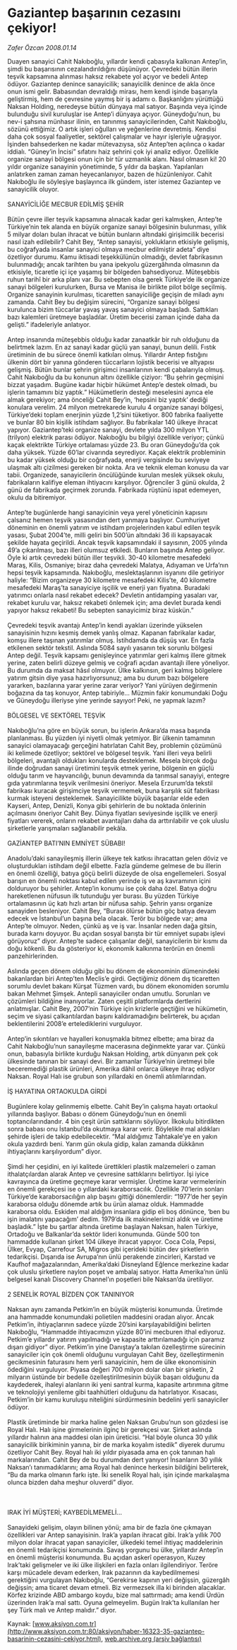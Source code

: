 # Gaziantep başarının cezasını çekiyor!

*Zafer Özcan 2008.01.14*

<font class="agenda2NewsSpot">
 Duayen sanayici Cahit Nakıboğlu, yıllardır kendi çabasıyla kalkınan Antep’in, şimdi bu başarısının cezalandırıldığını düşünüyor. Çevredeki bütün illerin teşvik kapsamına alınması haksız rekabete yol açıyor ve bedeli Antep ödüyor.
</font>
<font class="newsDetail">
 Gaziantep denince sanayicilik; sanayicilik denince de akla önce onun ismi gelir. Babasından devraldığı mirası, hem kendi işinde başarıyla geliştirmiş, hem de çevresine yaymış bir iş adamı o. Başkanlığını yürüttüğü Naksan Holding, neredeyse bütün dünyaya mal satıyor. Başında veya içinde bulunduğu sivil kuruluşlar ise Antep’i dünyaya açıyor.  Güneydoğu’nun, bu nev-i şahsına münhasır ilinin, en tanınmış sanayicilerinden, Cahit Nakıboğlu, sözünü ettiğimiz. O artık işleri oğulları ve yeğenlerine devretmiş. Kendisi daha çok sosyal faaliyetler, sektörel çalışmalar ve hayır işleriyle uğraşıyor. İşinden bahsederken ne kadar mütevazıysa, söz Antep’ten açılınca o kadar iddialı. “Güney’in İncisi” sıfatını haiz şehrini çok iyi analiz ediyor. Özellikle organize sanayi bölgesi onun için bir tür uzmanlık alanı. Nasıl olmasın ki! 20 yıldır organize sanayinin yönetiminde, 5 yıldır da başkan. Yapılanları anlatırken zaman zaman heyecanlanıyor, bazen de hüzünleniyor. Cahit Nakıboğlu ile söyleşiye başlayınca ilk gündem, ister istemez Gaziantep ve sanayicilik oluyor.
 <br/>
 <br/>
 SANAYİCİLİĞE MECBUR EDİLMİŞ ŞEHİR
 <br/>
 <br/>
 Bütün çevre iller teşvik kapsamına alınacak kadar geri kalmışken, Antep’te Türkiye’nin tek alanda en büyük organize sanayi bölgesinin bulunması, yıllık 5 milyar doları bulan ihracat ve bütün bunların altındaki girişimcilik becerisi nasıl izah edilebilir? Cahit Bey, “Antep sanayisi, yoklukların etkisiyle gelişmiş, bu coğrafyada insanlar sanayici olmaya mecbur edilmiştir adeta” diye özetliyor durumu. Kamu iktisadi teşekkülünün olmadığı, devlet fabrikasının bulunmadığı; ancak tarihten bu yana ipekyolu güzergâhında olmasının da etkisiyle, ticaretle içi içe yaşamış bir bölgeden bahsediyoruz. Müteşebbis ruhun tarihî bir arka planı var. Bu sebepten olsa gerek Türkiye’de ilk organize sanayi bölgeleri kurulurken, Bursa ve Manisa ile birlikte pilot bölge seçilmiş. Organize sanayinin kurulması, ticaretten sanayiciliğe geçişin de miladı aynı zamanda. Cahit Bey bu değişim sürecini, “Organize sanayi bölgesi kurulunca bizim tüccarlar yavaş yavaş sanayici olmaya başladı. Sattıkları bazı kalemleri üretmeye başladılar. Üretim becerisi zaman içinde daha da gelişti.” ifadeleriyle anlatıyor.
 <br/>
 <br/>
 Antep insanında müteşebbis olduğu kadar zanaatkâr bir ruh olduğunu da belirtmek lazım. En az sanayi kadar güçlü yan sanayi, bunun delili. Fıstık üretiminin de bu sürece önemli katkıları olmuş. Yıllardır Antep fıstığını ülkenin dört bir yanına gönderen tüccarların lojistik becerisi ve altyapısı gelişmiş. Bütün bunlar şehrin girişimci insanlarının kendi çabalarıyla olmuş. Cahit Nakıboğlu da bu konunun altını özellikle çiziyor: “Bu şehrin geçmişini bizzat yaşadım. Bugüne kadar hiçbir hükümet Antep’e destek olmadı, bu işlerin tamamını biz yaptık.” Hükümetlerin desteği meselesini ayrıca ele almak gerekiyor; ama önceliği Cahit Bey’in, ‘hepsini biz yaptık’ dediği konulara verelim. 24 milyon metrekarede kurulu 4 organize sanayi bölgesi, Türkiye’deki toplam enerjinin yüzde 1,2’sini tüketiyor. 800 fabrika faaliyette ve bunlar 80 bin kişilik istihdam sağlıyor. Bu fabrikalar 140 ülkeye ihracat yapıyor. Gaziantep’teki organize sanayi, devlete yılda 300 milyon YTL (trilyon) elektrik parası ödüyor. Nakıboğlu bu bilgiyi özellikle veriyor; çünkü kaçak elektrikte Türkiye ortalaması yüzde 23. Bu oran Güneydoğu’da çok daha yüksek. Yüzde 60’lar civarında seyrediyor. Kaçak elektrik probleminin bu kadar yüksek olduğu bir coğrafyada, enerji vergisinde bu seviyeye ulaşmak altı çizilmesi gereken bir nokta. Ara ve teknik eleman konusu da var tabii. Organizede, sanayicilerin öncülüğünde kurulan meslek yüksek okulu, fabrikaların kalifiye eleman ihtiyacını karşılıyor. Öğrenciler 3 günü okulda, 2 günü de fabrikada geçirmek zorunda. Fabrikada rüştünü ispat edemeyen, okulu da bitiremiyor.
 <br/>
 <br/>
 Antep’te bugünlerde hangi sanayicinin veya yerel yöneticinin kapısını çalsanız hemen teşvik yasasından dert yanmaya başlıyor. Cumhuriyet döneminin en önemli yatırım ve istihdam projelerinden kabul edilen teşvik yasası, Şubat 2004’te, milli geliri bin 500’ün altındaki 36 ili kapsayacak şekilde hayata geçirildi. Ancak teşvik kapsamındaki il sayısının, 2005 yılında 49’a çıkarılması, bazı illeri olumsuz etkiledi. Bunların başında Antep geliyor. Öyle ki artık çevredeki bütün iller teşvikli. 30-40 kilometre mesafedeki Maraş, Kilis, Osmaniye; biraz daha çevredeki Malatya, Adıyaman ve Urfa’nın hepsi teşvik kapsamında. Nakıboğlu, meslektaşlarının isyanını dile getiriyor haliyle: “Bizim organizeye 30 kilometre mesafedeki Kilis’te, 40 kilometre mesafedeki Maraş’ta sanayiciye işçilik ve enerji yarı fiyatına. Buradaki yatırımcı onlarla nasıl rekabet edecek? Devletin antidamping yasaları var, rekabet kurulu var, haksız rekabeti önlemek için; ama devlet burada kendi yapıyor haksız rekabeti! Bu sebepten sanayicimiz biraz küskün.”
 <br/>
 <br/>
 Çevredeki teşvik avantajı Antep’in kendi ayakları üzerinde yükselen sanayisinin hızını kesmiş demek yanlış olmaz. Kapanan fabrikalar kadar, komşu illere taşınan yatırımlar olmuş. İstihdamda da düşüş var. En fazla etkilenen sektör tekstil. Aslında 5084 sayılı yasanın tek sorunlu bölgesi Antep değil. Teşvik kapsamı genişleyince yatırımlar geri kalmış illere gitmek yerine, zaten belirli düzeye gelmiş ve coğrafi açıdan avantajlı illere yöneliyor. Bu durumda da maksat hâsıl olmuyor. Ülke kalkınsın, geri kalmış bölgelere yatırım gitsin diye yasa hazırlıyorsunuz; ama bu durum bazı bölgelere yararken, bazılarına yarar yerine zarar veriyor? Yani yürüyen değirmenin boğazına da taş konuyor, Antep tabiriyle… Müzmin fakir konumundaki Doğu ve Güneydoğu illeriyse yine yerinde sayıyor! Peki, ne yapmak lazım?
 <br/>
 <br/>
 BÖLGESEL VE SEKTÖREL TEŞVİK
 <br/>
 <br/>
 Nakıboğlu’na göre en büyük sorun, bu işlerin Ankara’da masa başında planlanması. Bu yüzden iyi niyetli olmak yetmiyor. Bir ülkenin tamamının sanayici olamayacağı gerçeğini hatırlatan Cahit Bey, problemin çözümünü iki kelimede özetliyor; sektörel ve bölgesel teşvik. Yani illeri veya belirli bölgeleri, avantajlı oldukları konularda desteklemek. Mesela birçok doğu ilinde doğrudan sanayi üretimini teşvik etmek yerine, bölgenin en güçlü olduğu tarım ve hayvancılığı, bunun devamında da tarımsal sanayiyi, entegre gıda yatırımlarına teşvik verilmesini öneriyor. Mesela Erzurum’da tekstil fabrikası kuracak girişimciye teşvik vermemek, buna karşılık süt fabrikası kurmak isteyeni desteklemek. Sanayicilikte büyük başarılar elde eden Kayseri, Antep, Denizli, Konya gibi şehirlerin de bu noktada önlerinin açılmasını öneriyor Cahit Bey. Dünya fiyatları seviyesinde işçilik ve enerji fiyatları vererek, onların rekabet avantajları daha da arttırılabilir ve çok uluslu şirketlerle yarışmaları sağlanabilir pekâla.
 <br/>
 <br/>
 GAZİANTEP BATI’NIN EMNİYET SÜBABI!
 <br/>
 <br/>
 Anadolu’daki sanayileşmiş illerin ülkeye tek katkısı ihracattan gelen döviz ve oluşturdukları istihdam değil elbette. Fazla gündeme gelmese de bu illerin en önemli özelliği, batıya göçü belirli düzeyde de olsa engellemeleri. Sosyal barışın en önemli noktası kabul edilen yerinde iş ve aş kavramının içini dolduruyor bu şehirler. Antep’in konumu ise çok daha özel. Batıya doğru hareketlenen nüfusun ilk tutunduğu yer burası. Bu yüzden Türkiye ortalamasının üç katı hızlı artan bir nüfusa sahip. Şehrin yarısı organize sanayiden  besleniyor. Cahit Bey, “Burası ölürse bütün göç batıya devam edecek ve İstanbul’un başına bela olacak. Terör bu bölgede var; ama Antep’te olmuyor. Neden, çünkü aş ve iş var. İnsanlar neden dağa gitsin, burada karnı doyuyor. Bu açıdan sosyal barışta bir tür emniyet supabı işlevi görüyoruz” diyor. Antep’te sadece çalışanlar değil, sanayicilerin bir kısmı da doğu kökenli. Bu da gösteriyor ki, ekonomik kalkınma terörün en önemli panzehirlerinden.
 <br/>
 <br/>
 Aslında geçen dönem olduğu gibi bu dönem de ekonominin dümenindeki bakanlardan biri Antep’ten Meclis’e girdi. Geçtiğimiz dönem dış ticaretten sorumlu devlet bakanı Kürşat Tüzmen vardı, bu dönem ekonomiden sorumlu bakan Mehmet Şimşek. Antepli sanayiciler ondan umutlu. Sorunları ve çözümleri bildiğine inanıyorlar. Zaten çeşitli platformlarda dertlerini anlatmışlar. Cahit Bey, 2007’nin Türkiye için krizlerle geçtiğini ve hükümetin, seçim ve siyasi çalkantılardan başını kaldıramadığını belirterek, bu açıdan beklentilerini 2008’e ertelediklerini vurguluyor.
 <br/>
 <br/>
 Antep’in sıkıntıları ve hayalleri konuşmakla bitmez elbette; ama biraz da Cahit Nakıboğlu’nun sanayileşme macerasına değinmekte yarar var. Çünkü onun, babasıyla birlikte kurduğu Naksan Holding, artık dünyanın pek çok ülkesinde tanınan bir sanayi devi. Bir zamanlar Türkiye’nin üretmeyi bile beceremediği plastik ürünleri, Amerika dâhil onlarca ülkeye ihraç ediyor Naksan. Royal Halı ise grubun son yıllardaki en önemli atılımlarından.
 <br/>
 <br/>
 İŞ HAYATINA ORTAOKULDA GİRDİ
 <br/>
 <br/>
 Bugünlere kolay gelinmemiş elbette. Cahit Bey’in çalışma hayatı ortaokul yıllarında başlıyor. Babası o dönem Güneydoğu’nun en önemli toptancılarındandır. 4 bin çeşit ürün sattıklarını söylüyor. İlkokulu bitirdikten sonra babası onu İstanbul’da okutmaya karar verir. Böylelikle mal aldıkları şehirde işleri de takip edebilecektir. “Mal aldığımız Tahtakale’ye en yakın okula yazdırdı beni. Yarım gün okula gidip, kalan zamanda dükkânın ihtiyaçlarını karşılıyordum” diyor.
 <br/>
 <br/>
 Şimdi her çeşidini, en iyi kalitede ürettikleri plastik malzemeleri o zaman ithalatçılardan alarak Antep ve çevresine sattıklarını belirtiyor. İşi iyice kavrayınca da üretime geçmeye karar vermişler. Üretime karar vermelerinin en önemli gerekçesi ise o yıllardaki karaborsacılık. Özellikle 70’lerin sonları Türkiye’de karaborsacılığın alıp başını gittiği dönemlerdir: “1977’de her şeyin karaborsa olduğu dönemde artık bu ürün alamaz olduk. Hammadde karaborsa oldu. Eskiden mal aldığım insanlara gidip eli boş dönünce, ‘ben bu işin imalatını yapacağım’ dedim. 1979’da ilk makinelerimizi aldık ve üretime başladık.” İşte bu şartlar altında üretime başlayan Naksan, halen Türkiye, Ortadoğu ve Balkanlar’da sektör lideri konumunda. Günde 500 ton hammadde kullanan şirket 104 ülkeye ihracat yapıyor. Coca Cola, Pepsi, Ülker, Evyap, Carrefour SA, Migros gibi içerideki bütün dev şirketlerin tedarikçisi. Dışarıda ise Avrupa’nın ünlü perakende zincirleri, Karstad ve Kaufhof mağazalarından, Amerika’daki Disneyland Eğlence merkezine kadar çok uluslu şirketlere naylon poşet ve ambalaj satıyor. Hatta Amerika’nın ünlü belgesel kanalı Discovery Channel’ın poşetleri bile Naksan’da üretiliyor.
 <br/>
 <br/>
 2 SENELİK ROYAL BİZDEN ÇOK TANINIYOR
 <br/>
 <br/>
 Naksan aynı zamanda Petkim’in en büyük müşterisi konumunda. Üretimde ana hammadde konumundaki polietilen maddesini oradan alıyor. Ancak Petkim’in, ihtiyaçlarının sadece yüzde 20’sini karşılayabildiğini belirten Nakıboğlu, “Hammadde ihtiyacımızın yüzde 80’ini mecburen ithal ediyoruz. Petkim’e yıllardır yatırım yapılmadığı ve kapasite arttırılamadığı için paramız dışarı gidiyor” diyor. Petkim’in yine Danıştay’a takılan özelleştirme sürecinin sanayiciler için çok önemli olduğunu vurgulayan Cahit Bey, özelleştirmenin gecikmesinin faturasını hem yerli sanayicinin, hem de ülke ekonomisinin ödediğini vurguluyor. Piyasa değeri 700 milyon dolar olan bir şirketin, 2 milyarın üstünde bir bedelle özelleştirilmesinin büyük başarı olduğunu da kaydederek, ihaleyi alanların iki yeni santral kurma, kapasite artırımına gitme ve teknolojiyi yenileme gibi taahhütleri olduğunu da hatırlatıyor. Kısacası, Petkim’in bir kamu kuruluşu niteliğini sürdürmesinin bedelini yerli sanayiciler ödüyor.
 <br/>
 <br/>
 Plastik üretiminde bir marka haline gelen Naksan Grubu’nun son gözdesi ise Royal Halı. Halı işine girmelerinin ilginç bir gerekçesi var. Şirket aslında yıllardır halının ana maddesi olan ipin üreticisi. “Hal böyle olunca 30 yıllık sanayicilik birikiminin yanına, bir de marka koyalım istedik” diyerek durumu özetliyor Cahit Bey. Royal halı iki yıldır piyasada ama en çok tanınan halı markalarından. Cahit Bey de bu durumdan dert yanıyor! İnsanların 30 yıllık Naksan’ı tanımadıklarını; ama Royal halı denince herkesin bildiğini belirterek, “Bu da marka olmanın farkı işte. İki senelik Royal halı, işin içinde markalaşma olunca bizden daha meşhur oluverdi” diyor.
 <br/>
 <br/>
 <br/>
 <br/>
 IRAK İYİ MÜŞTERİ; KAYBEDİLMEMELİ…
 <br/>
 <br/>
 Sanayideki gelişim, olayın bilinen yönü; ama bir de fazla öne çıkmayan özellikleri var Antep sanayisinin. Irak’a yapılan ihracat gibi. Irak’a yıllık 700 milyon dolar ihracat yapan sanayiciler, ülkedeki temel ihtiyaç maddelerinin en önemli tedarikçisi konumunda. Savaş yorgunu bu ülke, yıllardır Antep’in en önemli müşterisi konumunda. Bu açıdan askerî operasyon, Kuzey Irak’taki gelişmeler ve iki ülke ilişkileri en fazla onları ilgilendiriyor. Teröre karşı mücadele devam ederken, Irak pazarının da kaybedilmemesi gerektiğini vurgulayan Nakıboğlu, “Gerekirse kapının yeri değişsin, güzergâh değişsin; ama ticaret devam etmeli. Biz vermezsek illa ki birinden alacaklar. Körfez krizinde ABD ambargo koydu, bize mal sattırmadı; ama kendi Ürdün üzerinden Irak’a mal sattı. Oyuna gelmeyelim. Bugün Irak’ta kullanılan her şey Türk malı ve Antep malıdır.” diyor.
 <br/>
</font>

Kaynak: [www.aksiyon.com.tr](http://www.aksiyon.com.tr:80/aksiyon/haber-16323-35-gaziantep-basarinin-cezasini-cekiyor.html), [web.archive.org (arşiv bağlantısı)](http://web.archive.org/web/20101026090522/http://www.aksiyon.com.tr:80/aksiyon/haber-16323-35-gaziantep-basarinin-cezasini-cekiyor.html)
